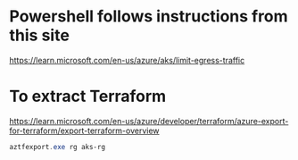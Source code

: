 # Powershell follows instructions from this site
https://learn.microsoft.com/en-us/azure/aks/limit-egress-traffic

# To extract Terraform
https://learn.microsoft.com/en-us/azure/developer/terraform/azure-export-for-terraform/export-terraform-overview

```powershell
aztfexport.exe rg aks-rg
```